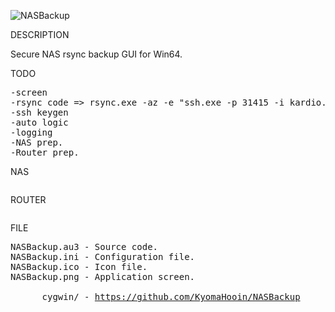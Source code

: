 
![NASBackup](https://github.com/KyomaHooin/NASBackup/raw/master/NASBackup.png "screenshot")

DESCRIPTION

Secure NAS rsync backup GUI for Win64.

TODO

<pre>
-screen
-rsync code => rsync.exe -az -e "ssh.exe -p 31415 -i kardio.key" kardio@xx.xx.xx.xx:/remote/ /local/
-ssh keygen
-auto logic
-logging
-NAS prep.
-Router prep.
</pre>

NAS

<pre>
</pre>

ROUTER

<pre>
</pre>

FILE
<pre>
NASBackup.au3 - Source code.
NASBackup.ini - Configuration file.
NASBackup.ico - Icon file.
NASBackup.png - Application screen.

      cygwin/ - <a href="https://cygwin.com>Cygwin</a> dll & binary.
</pre>
SOURCE

https://github.com/KyomaHooin/NASBackup

